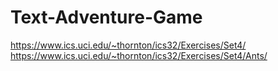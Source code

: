 # Text-Adventure-Game
https://www.ics.uci.edu/~thornton/ics32/Exercises/Set4/
https://www.ics.uci.edu/~thornton/ics32/Exercises/Set4/Ants/
